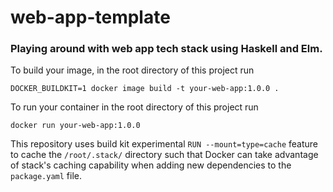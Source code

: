 # web-app-template
### Playing around with web app tech stack using Haskell and Elm.

To build your image, in the root directory of this project run

`DOCKER_BUILDKIT=1 docker image build -t your-web-app:1.0.0 .`

To run your container in the root directory of this project run

`docker run your-web-app:1.0.0`

This repository uses build kit experimental `RUN --mount=type=cache`  feature to cache the `/root/.stack/` directory such that Docker can take advantage of stack's caching capability when adding new dependencies to the `package.yaml` file. 